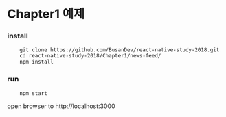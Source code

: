 # Chapter1 예제

### install

```
	git clone https://github.com/BusanDev/react-native-study-2018.git
	cd react-native-study-2018/Chapter1/news-feed/
	npm install
```

### run

```
	npm start
```

open browser to http://localhost:3000